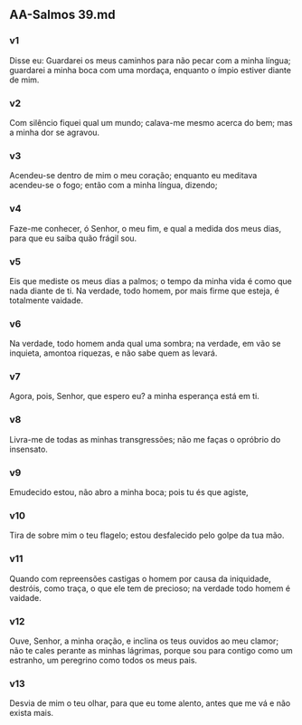 ## AA-Salmos 39.md
### v1
 Disse eu: Guardarei os meus caminhos para não pecar com a minha língua; guardarei a minha boca com uma mordaça, enquanto o ímpio estiver diante de mim.
### v2
 Com silêncio fiquei qual um mundo; calava-me mesmo acerca do bem; mas a minha dor se agravou.
### v3
 Acendeu-se dentro de mim o meu coração; enquanto eu meditava acendeu-se o fogo; então com a minha língua, dizendo;
### v4
 Faze-me conhecer, ó Senhor, o meu fim, e qual a medida dos meus dias, para que eu saiba quão frágil sou.
### v5
 Eis que mediste os meus dias a palmos; o tempo da minha vida é como que nada diante de ti. Na verdade, todo homem, por mais firme que esteja, é totalmente vaidade.
### v6
 Na verdade, todo homem anda qual uma sombra; na verdade, em vão se inquieta, amontoa riquezas, e não sabe quem as levará.
### v7
 Agora, pois, Senhor, que espero eu? a minha esperança está em ti.
### v8
 Livra-me de todas as minhas transgressões; não me faças o opróbrio do insensato.
### v9
 Emudecido estou, não abro a minha boca; pois tu és que agiste,
### v10
 Tira de sobre mim o teu flagelo; estou desfalecido pelo golpe da tua mão.
### v11
 Quando com repreensões castigas o homem por causa da iniquidade, destróis, como traça, o que ele tem de precioso; na verdade todo homem é vaidade.
### v12
 Ouve, Senhor, a minha oração, e inclina os teus ouvidos ao meu clamor; não te cales perante as minhas lágrimas, porque sou para contigo como um estranho, um peregrino como todos os meus pais.
### v13
 Desvia de mim o teu olhar, para que eu tome alento, antes que me vá e não exista mais.
